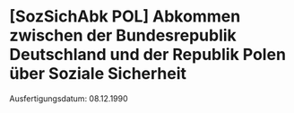 # [SozSichAbk POL] Abkommen zwischen der Bundesrepublik Deutschland und der Republik Polen über Soziale Sicherheit

Ausfertigungsdatum: 08.12.1990

 